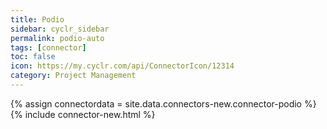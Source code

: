 ```yaml
---
title: Podio
sidebar: cyclr_sidebar
permalink: podio-auto
tags: [connector]
toc: false
icon: https://my.cyclr.com/api/ConnectorIcon/12314
category: Project Management
---
```

{% assign connectordata = site.data.connectors-new.connector-podio %}
{% include connector-new.html %}	